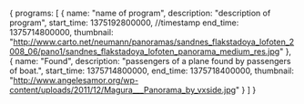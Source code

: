 {
  programs: [
    {
      name: "name of program",
      description: "description of program",
      start_time: 1375192800000, //timestamp
      end_time: 1375714800000,
      thumbnail: "http://www.carto.net/neumann/panoramas/sandnes_flakstadoya_lofoten_2008_06/pano1/sandnes_flakstadoya_lofoten_panorama_medium_res.jpg"
    },
    {
      name: "Found",
      description: "passengers of a plane found by passengers of boat.",
      start_time: 1375714800000,
      end_time: 1375718400000,
      thumbnail: "http://www.angelesamor.org/wp-content/uploads/2011/12/Magura___Panorama_by_vxside.jpg"
    }
  ]
}
